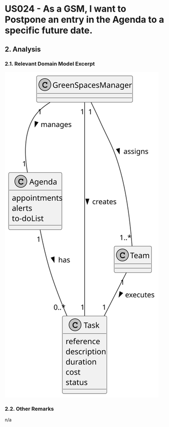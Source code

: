 # US024 - As a GSM, I want to Postpone an entry in the Agenda to a specific future date.

## 2. Analysis

### 2.1. Relevant Domain Model Excerpt 

![Domain Model](svg/us024-domain-model.svg)

### 2.2. Other Remarks

n/a